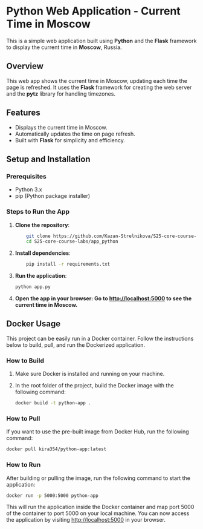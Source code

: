 # Python Web Application - Current Time in Moscow

This is a simple web application built using **Python** and the **Flask** framework to display the current time in **Moscow**, Russia.

## Overview

This web app shows the current time in Moscow, updating each time the page is refreshed. It uses the **Flask** framework for creating the web server and the **pytz** library for handling timezones.

## Features

- Displays the current time in Moscow.
- Automatically updates the time on page refresh.
- Built with **Flask** for simplicity and efficiency.

## Setup and Installation

### Prerequisites

- Python 3.x
- pip (Python package installer)

### Steps to Run the App

1. **Clone the repository**:

    ```bash
        git clone https://github.com/Kazan-Strelnikova/S25-core-course-labs.git
        cd S25-core-course-labs/app_python
    ```

2. **Install dependencies**:

    ```bash
        pip install -r requirements.txt
    ```

3. **Run the application**:

    ```bash
    python app.py
    ```

4. **Open the app in your browser: Go to <http://localhost:5000> to see the current time in Moscow.**

## Docker Usage

This project can be easily run in a Docker container. Follow the instructions below to build, pull, and run the Dockerized application.

### How to Build

1. Make sure Docker is installed and running on your machine.

2. In the root folder of the project, build the Docker image with the following command:

   ```bash
   docker build -t python-app .
   ```

### How to Pull

If you want to use the pre-built image from Docker Hub, run the following command:

```bash
docker pull kira354/python-app:latest
```

### How to Run

After building or pulling the image, run the following command to start the application:

```bash
docker run -p 5000:5000 python-app
```

This will run the application inside the Docker container and map port 5000 of the container to port 5000 on your local machine. You can now access the application by visiting [http://localhost:5000](http://localhost:5000) in your browser.

